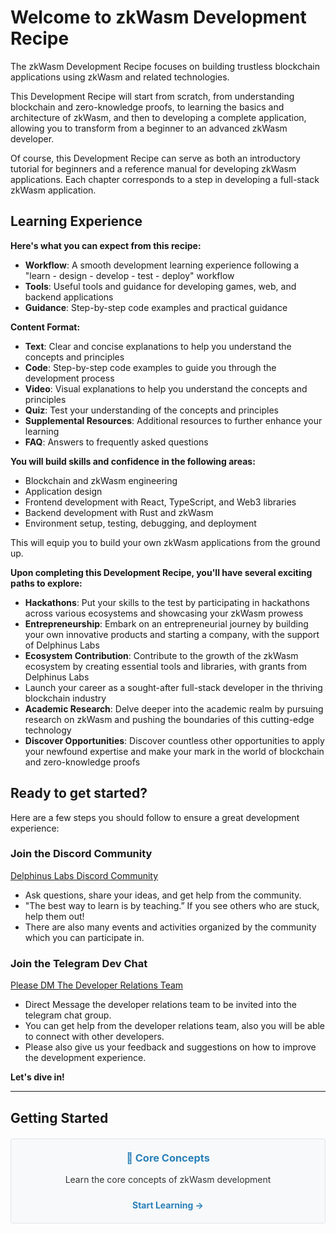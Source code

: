 # Welcome to zkWasm Development Recipe

The zkWasm Development Recipe focuses on building trustless blockchain applications using zkWasm and related technologies. 

This Development Recipe will start from scratch, from understanding blockchain and zero-knowledge proofs, to learning the basics and architecture of zkWasm, and then to developing a complete application, allowing you to transform from a beginner to an advanced zkWasm developer.

Of course, this Development Recipe can serve as both an introductory tutorial for beginners and a reference manual for developing zkWasm applications. Each chapter corresponds to a step in developing a full-stack zkWasm application.


## Learning Experience

**Here's what you can expect from this recipe:**

- **Workflow**: A smooth development learning experience following a "learn - design - develop - test - deploy" workflow
- **Tools**: Useful tools and guidance for developing games, web, and backend applications 
- **Guidance**: Step-by-step code examples and practical guidance

**Content Format:**

- **Text**: Clear and concise explanations to help you understand the concepts and principles
- **Code**: Step-by-step code examples to guide you through the development process
- **Video**: Visual explanations to help you understand the concepts and principles
- **Quiz**: Test your understanding of the concepts and principles
- **Supplemental Resources**: Additional resources to further enhance your learning
- **FAQ**: Answers to frequently asked questions

**You will build skills and confidence in the following areas:**

- Blockchain and zkWasm engineering
- Application design
- Frontend development with React, TypeScript, and Web3 libraries
- Backend development with Rust and zkWasm 
- Environment setup, testing, debugging, and deployment

This will equip you to build your own zkWasm applications from the ground up.

**Upon completing this Development Recipe, you'll have several exciting paths to explore:**

- **Hackathons**: Put your skills to the test by participating in hackathons across various ecosystems and showcasing your zkWasm prowess
- **Entrepreneurship**: Embark on an entrepreneurial journey by building your own innovative products and starting a company, with the support of Delphinus Labs
- **Ecosystem Contribution**: Contribute to the growth of the zkWasm ecosystem by creating essential tools and libraries, with grants from Delphinus Labs
- Launch your career as a sought-after full-stack developer in the thriving blockchain industry
- **Academic Research**: Delve deeper into the academic realm by pursuing research on zkWasm and pushing the boundaries of this cutting-edge technology
- **Discover Opportunities**: Discover countless other opportunities to apply your newfound expertise and make your mark in the world of blockchain and zero-knowledge proofs

## Ready to get started? 

Here are a few steps you should follow to ensure a great development experience:

### Join the Discord Community
[Delphinus Labs Discord Community](https://discord.com/invite/delphinuslab) 

- Ask questions, share your ideas, and get help from the community. 
- "The best way to learn is by teaching.” If you see others who are stuck, help them out! 
- There are also many events and activities organized by the community which you can participate in.

### Join the Telegram Dev Chat 

[Please DM The Developer Relations Team](https://t.me/jupxiao) 

- Direct Message the developer relations team to be invited into the telegram chat group.
- You can get help from the developer relations team, also you will be able to connect with other developers. 
- Please also give us your feedback and suggestions on how to improve the development experience.

**Let's dive in!**

---

## Getting Started

<div class="grid-wrapper">
    <a href="Core%20Concepts.html" class="grid-box">
        <h3>🔰 Core Concepts</h3>
        <p>Learn the core concepts of zkWasm development</p>
        <span class="grid-link">Start Learning →</span>
    </a>
</div>

<style>
.grid-wrapper {
    display: grid;
    grid-template-columns: repeat(auto-fit, minmax(250px, 1fr));
    gap: 20px;
    margin: 20px 0;
}

.grid-box {
    display: block;
    padding: 20px;
    background: #f8f9fa;
    border: 1px solid #e1e4e5;
    border-radius: 4px;
    text-align: center;
    text-decoration: none;
    color: inherit;
    transition: all 0.2s ease;
}

.grid-box:hover {
    border-color: #2980b9;
    box-shadow: 0 2px 5px rgba(0,0,0,0.1);
    text-decoration: none;
    transform: translateY(-2px);
}

.grid-box h3 {
    margin-top: 0;
    color: #2980b9;
}

.grid-link {
    display: inline-block;
    margin-top: 10px;
    color: #2980b9;
    font-weight: bold;
}

/* 防止链接文本被装饰 */
.grid-box:hover .grid-link {
    text-decoration: none;
}

/* 确保段落文本颜色正确 */
.grid-box p {
    color: #333;
}
</style>